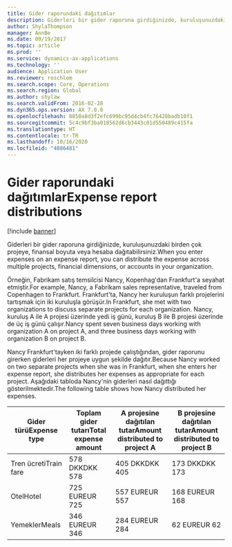 ```yaml
---
title: Gider raporundaki dağıtımlar
description: Giderleri bir gider raporuna girdiğinizde, kuruluşunuzdaki birden çok projeye, tüzel kişiliğe veya hesaba dağıtabilirsiniz.
author: ShylaThompson
manager: AnnBe
ms.date: 09/19/2017
ms.topic: article
ms.prod: ''
ms.service: dynamics-ax-applications
ms.technology: ''
audience: Application User
ms.reviewer: roschlom
ms.search.scope: Core, Operations
ms.search.region: Global
ms.author: shylaw
ms.search.validFrom: 2016-02-28
ms.dyn365.ops.version: AX 7.0.0
ms.openlocfilehash: 8850a8d3f2efc699bc95d4cb4fc76428badb10f1
ms.sourcegitcommit: 5c4c9bf3ba018562d6cb3443c01d550489c415fa
ms.translationtype: HT
ms.contentlocale: tr-TR
ms.lasthandoff: 10/16/2020
ms.locfileid: "4086481"
---
```

# <a name="expense-report-distributions"></a><span data-ttu-id="e2429-103">Gider raporundaki dağıtımlar</span><span class="sxs-lookup"><span data-stu-id="e2429-103">Expense report distributions</span></span>

[!include [banner](../includes/banner.md)]

<span data-ttu-id="e2429-104">Giderleri bir gider raporuna girdiğinizde, kuruluşunuzdaki birden çok projeye, finansal boyuta veya hesaba dağıtabilirsiniz.</span><span class="sxs-lookup"><span data-stu-id="e2429-104">When you enter expenses on an expense report, you can distribute the expense across multiple projects, financial dimensions, or accounts in your organization.</span></span>

<span data-ttu-id="e2429-105">Örneğin, Fabrikam satış temsilcisi Nancy, Kopenhag'dan Frankfurt'a seyahat etmiştir.</span><span class="sxs-lookup"><span data-stu-id="e2429-105">For example, Nancy, a Fabrikam sales representative, traveled from Copenhagen to Frankfurt.</span></span> <span data-ttu-id="e2429-106">Frankfurt'ta, Nancy her kuruluşun farklı projelerini tartışmak için iki kuruluşla görüşür.</span><span class="sxs-lookup"><span data-stu-id="e2429-106">In Frankfurt, she met with two organizations to discuss separate projects for each organization.</span></span> <span data-ttu-id="e2429-107">Nancy, kuruluş A ile A projesi üzerinde yedi iş günü, kuruluş B ile B projesi üzerinde de üç iş günü çalışır.</span><span class="sxs-lookup"><span data-stu-id="e2429-107">Nancy spent seven business days working with organization A on project A, and three business days working with organization B on project B.</span></span>

<span data-ttu-id="e2429-108">Nancy Frankfurt'tayken iki farklı projede çalıştığından, gider raporunu girerken giderleri her projeye uygun şekilde dağıtır.</span><span class="sxs-lookup"><span data-stu-id="e2429-108">Because Nancy worked on two separate projects when she was in Frankfurt, when she enters her expense report, she distributes her expenses as appropriate for each project.</span></span> <span data-ttu-id="e2429-109">Aşağıdaki tabloda Nancy'nin giderleri nasıl dağıttığı gösterilmektedir.</span><span class="sxs-lookup"><span data-stu-id="e2429-109">The following table shows how Nancy distributed her expenses.</span></span>


| <span data-ttu-id="e2429-110">Gider türü</span><span class="sxs-lookup"><span data-stu-id="e2429-110">Expense type</span></span> | <span data-ttu-id="e2429-111">Toplam gider tutarı</span><span class="sxs-lookup"><span data-stu-id="e2429-111">Total expense amount</span></span>|<span data-ttu-id="e2429-112">A projesine dağıtılan tutar</span><span class="sxs-lookup"><span data-stu-id="e2429-112">Amount distributed to project A</span></span>| <span data-ttu-id="e2429-113">B projesine dağıtılan tutar</span><span class="sxs-lookup"><span data-stu-id="e2429-113">Amount distributed to project B</span></span> |
|--------------|---------------------|-------------------------------|---------------------------------|
|<span data-ttu-id="e2429-114">Tren ücreti</span><span class="sxs-lookup"><span data-stu-id="e2429-114">Train fare</span></span>   |<span data-ttu-id="e2429-115">578 DKK</span><span class="sxs-lookup"><span data-stu-id="e2429-115">DKK 578</span></span>              |<span data-ttu-id="e2429-116">405 DKK</span><span class="sxs-lookup"><span data-stu-id="e2429-116">DKK 405</span></span>                        |<span data-ttu-id="e2429-117">173 DKK</span><span class="sxs-lookup"><span data-stu-id="e2429-117">DKK 173</span></span>                          |
|<span data-ttu-id="e2429-118">Otel</span><span class="sxs-lookup"><span data-stu-id="e2429-118">Hotel</span></span>         |<span data-ttu-id="e2429-119">725 EUR</span><span class="sxs-lookup"><span data-stu-id="e2429-119">EUR 725</span></span>              |<span data-ttu-id="e2429-120">557 EUR</span><span class="sxs-lookup"><span data-stu-id="e2429-120">EUR 557</span></span>                        |<span data-ttu-id="e2429-121">168 EUR</span><span class="sxs-lookup"><span data-stu-id="e2429-121">EUR 168</span></span>                          |
|<span data-ttu-id="e2429-122">Yemekler</span><span class="sxs-lookup"><span data-stu-id="e2429-122">Meals</span></span>         |<span data-ttu-id="e2429-123">346 EUR</span><span class="sxs-lookup"><span data-stu-id="e2429-123">EUR 346</span></span>              |<span data-ttu-id="e2429-124">284 EUR</span><span class="sxs-lookup"><span data-stu-id="e2429-124">EUR 284</span></span>                        |<span data-ttu-id="e2429-125">62 EUR</span><span class="sxs-lookup"><span data-stu-id="e2429-125">EUR 62</span></span>                           |

